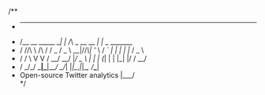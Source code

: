 /**
 *  _____                    _     _               _               
 * /__   \__      _____  ___| |_  /_\  _ __   __ _| |_   _ _______ 
 *  / /\/\ \ /\ / / _ \/ _ \ __|//_\\| '_ \ / _` | | | | |_  / _ \
 * / /    \ V  V /  __/  __/ |_/  _  \ | | | (_| | | |_| |/ /  __/
 * \/      \_/\_/ \___|\___|\__\_/ \_/_| |_|\__,_|_|\__, /___\___|
 * Open-source Twitter analytics					|___/         
 */